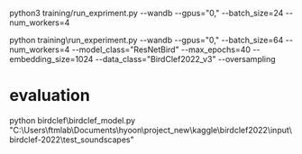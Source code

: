 python3 training/run_expriment.py --wandb --gpus="0," --batch_size=24  --num_workers=4

python training\run_experiment.py --wandb --gpus="0," --batch_size=64 --num_workers=4 --model_class="ResNetBird" --max_epochs=40 --embedding_size=1024 --data_class="BirdClef2022_v3" --oversampling


# evaluation
python birdclef\birdclef_model.py "C:\Users\ftmlab\Documents\hyoon\project_new\kaggle\birdclef2022\input\birdclef-2022\test_soundscapes"
